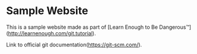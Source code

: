 # Sample Website

This is a sample website made as part of [Learn Enough to Be Dangerous™] (http://learnenough.com/git.tutorial).


Link to official git documentation(https://git-scm.com/).

